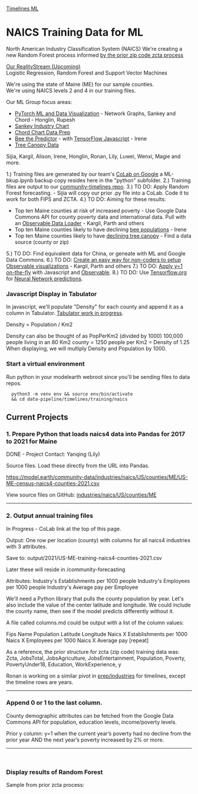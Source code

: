 [Timelines ML](../../)

# NAICS Training Data for ML

North American Industry Classification System (NAICS)
We're creating a new Random Forest process informed [by the prior zip code zcta process](../../prep/all)

[Our RealityStream (Upcoming)](https://github.com/ModelEarth/RealityStream)  
Logistic Regression, Random Forest and Support Vector Machines

We're using the state of Maine (ME) for our sample counties.  
We're using NAICS levels 2 and 4 in our training files.

Our ML Group focus areas: 
- [PyTorch ML and Data Visualization](/machine-learning/pytorch/cluster/) - Network Graphs, Sankey and Chord - Honglin, Rupesh
- [Sankey Industry Chart](/io/charts/sankey/)
- [Chord Chart Data Prep](/io/charts/chord/)
- [Bee the Predictor](/data-pipeline/research/bees/) - with [TensorFlow Javascript](https://www.tensorflow.org/js/demos) - Irene
- [Tree Canopy Data](/data-pipeline/research/canopy/)

Sijia, Kargil, Alison, Irene, Honglin, Ronan, Lily, Luwei, Wenxi, Magie and more.

1.) Training files are generated by our team's [CoLab on Google](https://colab.research.google.com/drive/1wmJ3V9eqD8KbmBiP-hLeSstwOUt5iS2V?usp=sharing) a ML-bkup.ipynb backup copy resides here in the "python" subfolder. <!-- - Lily, Sijia, R -->
2.) Training files are output to our [community-timelines repo](https://github.com/ModelEarth/community-timelines/tree/main/training/naic4/US/counties).
3.) TO DO: Apply Random Forest forecasting. - Sijia will copy our prior .py file into a CoLab. Code it to work for both FIPS and ZCTA.
4.) TO DO: Aiming for these results:
- Top ten Maine counties at risk of increased poverty - Use Google Data Commons API for county poverty data and international data. Pull with an [Observable Data Loader](../../../timelines/observable/) - Kargil, Parth and others
- Top ten Maine counties likely to have declining [bee populations](../../../research/bees/) - Irene
- Top ten Maine counties likely to have [declining tree canopy](/data-pipeline/research/canopy/) - Find a data source (county or zip)

5.) TO DO: Find equivalent data for China, or geneate with ML and Google Data Commons.
6.) TO DO: [Create an easy way for non-coders to setup Observable visualizations](/data-pipeline/timelines/observable) - Kargil, Parth and others
7.) TO DO: [Apply y=1 on-the-fly](/data-pipeline/research/bees/) with Javascript and [Observable](../../observable/).
8.) TO DO: Use [Tensorflow.org](https://www.tensorflow.org/js/demos) for [Neural Network predictions](https://www.tensorflow.org/s/results/?q=neural%20networks).

### Javascript Display in Tabulator

In javascript, we'll populate "Density" for each county and append it as a column in Tabulator. [Tabulator work in progress](/data-pipeline/timelines/tabulator/).

Density = Population / Km2

Density can also be thought of as PopPerKm2 (divided by 1000)
100,000 people living in an 80 Km2 county = 1250 people per Km2 = Density of 1.25
When displaying, we will multiply Density and Population by 1000.


### Start a virtual environment

Run python in your modelearth webroot since you'll be sending files to data repos.

      python3 -m venv env && source env/bin/activate
      && cd data-pipeline/timelines/training/naics


## Current Projects

### 1. Prepare Python that loads naics4 data into Pandas for 2017 to 2021 for Maine

DONE - Project Contact: Yanqing (Lily)

Source files. Load these directly from the URL into Pandas.

https://model.earth/community-data/industries/naics/US/counties/ME/US-ME-census-naics4-counties-2021.csv

View source files on GitHub: [industries/naics/US/counties/ME](https://github.com/ModelEarth/community-data/tree/master/industries/naics/US/counties/ME)

---


### 2. Output annual training files

In Progress - CoLab link at the top of this page.

Output: One row per location (county) with columns for all naics4 industries with 3 attributes.

Save to: output/2021/US-ME-training-naics4-counties-2021.csv

Later these will reside in /community-forecasting

Attributes:
Industry's Establishments per 1000 people
Industry's Employees per 1000 people
Industry's Average pay per Employee

We'll need a Python library that pulls the county population by year.
Let's also include the value of the center latitude and longitude.
We could include the county name, then see if the model predicts differently without it.

A file called columns.md could be output with a list of the column values:

Fips
Name
Population
Latitude
Longitude
Naics X Establishments per 1000
Naics X Employees per 1000
Naics X Average pay
[repeat]

<!--
Fips, N1111-Firms, N1111-People, N1111-Pay, N2222-Firms, N2222-People, N2222-Pay, ...

The following attribute names are equivalent:

Firms = Establishments
People = Employees
Pay = Payroll
-->

As a reference, the prior structure for zcta (zip code) training data was:
Zcta, JobsTotal, JobsAgriculture, JobsEntertainment, Population, Poverty, PovertyUnder18, Education, WorkExperience, y

Ronan is working on a similar pivot in [prep/industries](../../prep/industries/) for timelines, except the timeline rows are years.

---

### Append 0 or 1 to the last column.

County demographic attributes can be fetched from the Google Data Commons API for population, education levels, income/poverty levels.

Prior y column:
y=1 when the current year’s poverty had no decline from the prior year AND the next year’s poverty increased by 2% or more.
<!--
Applied in
prep/all/zcta_2016.SQL.txt

-- Change from prior year is steady (0%) or increasing, change to next year is increasing by 2% or more.

CASE
      WHEN (prior1.poverty - p.poverty) >= 0 AND (p.poverty - next.poverty) >= 2 THEN 1
      ELSE 0
END

AS y -- the povertyBinary for >= 2% in coming year, and no decline for current year.
-->

---
<br>

### Display results of Random Forest

Sample from prior zcta process: